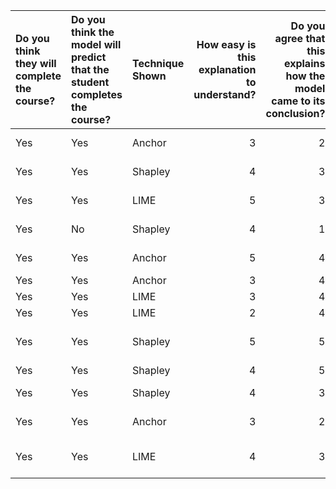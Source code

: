 | Do you think they will complete the course?   | Do you think the model will predict that the student completes the course?   | Technique Shown   |   How easy is this explanation to understand? |   Do you agree that this explains how the model came to its conclusion? |   Minutes | Coded Experience with ML           |
|:----------------------------------------------|:-----------------------------------------------------------------------------|:------------------|----------------------------------------------:|------------------------------------------------------------------------:|----------:|:-----------------------------------|
| Yes                                           | Yes                                                                          | Anchor            |                                             3 |                                                                       2 |   33.3667 | 1:No ML Experience                 |
| Yes                                           | Yes                                                                          | Shapley           |                                             4 |                                                                       3 |   52.3833 | 5:Completed ML Course              |
| Yes                                           | Yes                                                                          | LIME              |                                             5 |                                                                       3 |   65.2167 | 1:No ML Experience                 |
| Yes                                           | No                                                                           | Shapley           |                                             4 |                                                                       1 |   58.95   | 1:No ML Experience                 |
| Yes                                           | Yes                                                                          | Anchor            |                                             5 |                                                                       4 |   65.3167 | 1:No ML Experience                 |
| Yes                                           | Yes                                                                          | Anchor            |                                             3 |                                                                       4 |   42.15   | 2:Dabbled in ML                    |
| Yes                                           | Yes                                                                          | LIME              |                                             3 |                                                                       4 |   23.1167 | 2:Dabbled in ML                    |
| Yes                                           | Yes                                                                          | LIME              |                                             2 |                                                                       4 |  nan      | 2:Dabbled in ML                    |
| Yes                                           | Yes                                                                          | Shapley           |                                             5 |                                                                       5 |  nan      | 3:Extracurricular Experience in ML |
| Yes                                           | Yes                                                                          | Shapley           |                                             4 |                                                                       5 |   26.6833 | 2:Dabbled in ML                    |
| Yes                                           | Yes                                                                          | Shapley           |                                             4 |                                                                       3 |   24.4167 | 4:Enrolled In ML Course            |
| Yes                                           | Yes                                                                          | Anchor            |                                             3 |                                                                       2 |   46.2333 | 5:Completed ML Course              |
| Yes                                           | Yes                                                                          | LIME              |                                             4 |                                                                       3 |  642.467  | 3:Extracurricular Experience in ML |